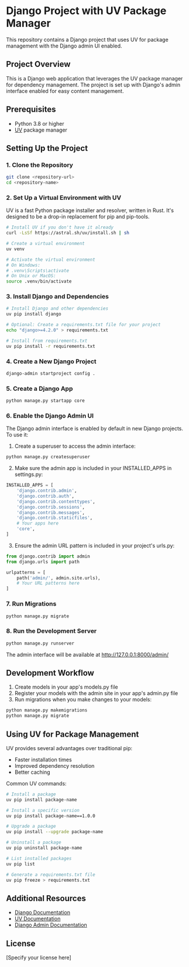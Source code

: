 # Django Project with UV Package Manager

This repository contains a Django project that uses UV for package management with the Django admin UI enabled.

## Project Overview

This is a Django web application that leverages the UV package manager for dependency management. The project is set up with Django's admin interface enabled for easy content management.

## Prerequisites

- Python 3.8 or higher
- [UV](https://github.com/astral-sh/uv) package manager

## Setting Up the Project

### 1. Clone the Repository

```bash
git clone <repository-url>
cd <repository-name>
```

### 2. Set Up a Virtual Environment with UV

UV is a fast Python package installer and resolver, written in Rust. It's designed to be a drop-in replacement for pip and pip-tools.

```bash
# Install UV if you don't have it already
curl -LsSf https://astral.sh/uv/install.sh | sh

# Create a virtual environment
uv venv

# Activate the virtual environment
# On Windows:
# .venv\Scripts\activate
# On Unix or MacOS:
source .venv/bin/activate
```

### 3. Install Django and Dependencies

```bash
# Install Django and other dependencies
uv pip install django

# Optional: Create a requirements.txt file for your project
echo "django>=4.2.0" > requirements.txt

# Install from requirements.txt
uv pip install -r requirements.txt
```

### 4. Create a New Django Project

```bash
django-admin startproject config .
```

### 5. Create a Django App

```bash
python manage.py startapp core
```

### 6. Enable the Django Admin UI

The Django admin interface is enabled by default in new Django projects. To use it:

1. Create a superuser to access the admin interface:

```bash
python manage.py createsuperuser
```

2. Make sure the admin app is included in your INSTALLED_APPS in settings.py:

```python
INSTALLED_APPS = [
    'django.contrib.admin',
    'django.contrib.auth',
    'django.contrib.contenttypes',
    'django.contrib.sessions',
    'django.contrib.messages',
    'django.contrib.staticfiles',
    # Your apps here
    'core',
]
```

3. Ensure the admin URL pattern is included in your project's urls.py:

```python
from django.contrib import admin
from django.urls import path

urlpatterns = [
    path('admin/', admin.site.urls),
    # Your URL patterns here
]
```

### 7. Run Migrations

```bash
python manage.py migrate
```

### 8. Run the Development Server

```bash
python manage.py runserver
```

The admin interface will be available at http://127.0.0.1:8000/admin/

## Development Workflow

1. Create models in your app's models.py file
2. Register your models with the admin site in your app's admin.py file
3. Run migrations when you make changes to your models:

```bash
python manage.py makemigrations
python manage.py migrate
```

## Using UV for Package Management

UV provides several advantages over traditional pip:

- Faster installation times
- Improved dependency resolution
- Better caching

Common UV commands:

```bash
# Install a package
uv pip install package-name

# Install a specific version
uv pip install package-name==1.0.0

# Upgrade a package
uv pip install --upgrade package-name

# Uninstall a package
uv pip uninstall package-name

# List installed packages
uv pip list

# Generate a requirements.txt file
uv pip freeze > requirements.txt
```

## Additional Resources

- [Django Documentation](https://docs.djangoproject.com/)
- [UV Documentation](https://github.com/astral-sh/uv)
- [Django Admin Documentation](https://docs.djangoproject.com/en/stable/ref/contrib/admin/)

## License

[Specify your license here]